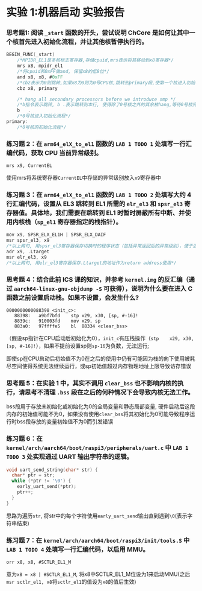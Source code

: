 # 实验 1:机器启动 实验报告

### 思考题1: 阅读 `_start` 函数的开头，尝试说明 ChCore 是如何让其中一个核首先进入初始化流程，并让其他核暂停执行的。

````c
BEGIN_FUNC(_start)
    /*MPIDR_EL1是多核标志寄存器,存储cpuid,mrs表示将其移动到x8寄存器*/
	mrs	x8, mpidr_el1
    /*将cpuid和0xFF做and, 保留x8的低8位*/
	and	x8, x8,	#0xFF
    /*cbz表示为0则跳转,如果x8为0则为0号CPU核,跳转到primary段,使第一个核进入初始化流程*/
	cbz	x8, primary

	/* hang all secondary processors before we introduce smp */
    /*b指令表示跳转, b .表示跳转到本行, 使得除了0号核之外的其余核hang,等待0号核完成初始化*/
	b 	.
    /*0号核进入初始化流程*/
primary:
    /*0号核的初始化流程*/
````

### 练习题 2：在 `arm64_elX_to_el1` 函数的 `LAB 1 TODO 1` 处填写一行汇编代码，获取 CPU 当前异常级别。
````
mrs x9, CurrentEL
````
使用mrs将系统寄存器````CurrentEL````中存储的异常级别放入````x9````寄存器中

### 练习题 3：在 `arm64_elX_to_el1` 函数的 `LAB 1 TODO 2` 处填写大约 4 行汇编代码，设置从 EL3 跳转到 EL1 所需的 `elr_el3` 和 `spsr_el3` 寄存器值。具体地，我们需要在跳转到 EL1 时暂时屏蔽所有中断、并使用内核栈（`sp_el1` 寄存器指定的栈指针）。
````c
mov x9, SPSR_ELX_EL1H | SPSR_ELX_DAIF
msr spsr_el3, x9
/*以上两句, 用spsr_el3寄存器保存切换时的程序状态（包括异常返回后的异常级别），便于返回后恢复*/
adr x9, .Ltarget
msr elr_el3, x9
/*以上两句, 用elr_el3寄存器保存.Ltarget的地址作为return address使用*/
````

### 思考题 4：结合此前 ICS 课的知识，并参考 `kernel.img` 的反汇编（通过 `aarch64-linux-gnu-objdump -S` 可获得），说明为什么要在进入 C 函数之前设置启动栈。如果不设置，会发生什么?
````assembly
0000000000088398 <init_c>:
   88398:	a9bf7bfd 	stp	x29, x30, [sp, #-16]!
   8839c:	910003fd 	mov	x29, sp
   883a0:	97ffffe5 	bl	88334 <clear_bss>
````
（假设sp指针在CPU启动后初始化为0），````init_c````有压栈操作（````stp	x29, x30, [sp, #-16]!````），如果不提前设置sp则````sp-16````为负数，无法运行;

即使sp在CPU启动后初始值不为0在之后的使用中仍有可能因为栈的向下使用被耗尽空间使得系统无法继续运行，或sp初始值超过内存物理地址上限导致访存错误


### 思考题 5：在实验 1 中，其实不调用 `clear_bss` 也不影响内核的执行，请思考不清理 `.bss` 段在之后的何种情况下会导致内核无法工作。
bss段用于存放未初始化或初始化为0的全局变量和静态局部变量, 硬件启动后这段内存的初始值可能不为0，如果没有使用````clear_bss````将其初始化为0可能导致程序运行时bss段存放的变量初始值不为0而引发错误

### 练习题 6：在 `kernel/arch/aarch64/boot/raspi3/peripherals/uart.c` 中 `LAB 1 TODO 3` 处实现通过 UART 输出字符串的逻辑。
````c
void uart_send_string(char* str) {
  char* ptr = str;
  while (*ptr != '\0') {
    early_uart_send(*ptr);
    ptr++;
  }
}
````
思路为遍历````str````, 将str中的每个字符使用````early_uart_send````输出直到遇到````\0````(表示字符串结束)

### 练习题 7：在 `kernel/arch/aarch64/boot/raspi3/init/tools.S` 中 `LAB 1 TODO 4` 处填写一行汇编代码，以启用 MMU。
````
orr x8, x8, #SCTLR_EL1_M
````
意为````x8 = x8 | #SCTLR_EL1_M````, 将x8中SCTLR_EL1_M位设为1来启动MMU(之后````msr sctlr_el1, x8````将````sctlr_el1````的值设为````x8````的值后生效)


